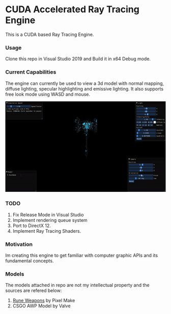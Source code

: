 # CUDA Accelerated Ray Tracing Engine
This is a CUDA based Ray Tracing Engine.


### Usage
Clone this repo in Visual Studio 2019 and Build it in x64 Debug mode.


### Current Capabilities
The engine can currently be used to view a 3d model with normal mapping, diffuse lighting, specular highlighting and emissive lighting.
It also supports free look mode using WASD and mouse.


![Alt Text](https://github.com/Varadd9406/DirectX11GameEngine/blob/master/ReadmeStuff/engine.gif)


### TODO
1. Fix Release Mode in Visual Studio
2. Implement rendering queue system
3. Port to DirectX 12.
4. Implement Ray Tracing Shaders.


### Motivation
Im creating this engine to get familiar with computer graphic APIs and its fundamental concepts.


### Models
The models attached in repo are not my intellectual property and the sources are refered below:
1. [Rune Weapons](https://devassets.com/) by Pixel Make
2. CSGO AWP Model by Valve